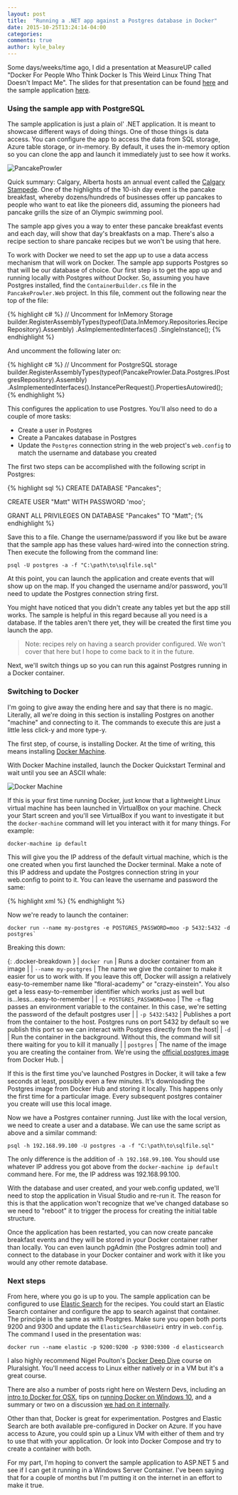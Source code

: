 ```yaml
---
layout: post
title:  "Running a .NET app against a Postgres database in Docker"
date: 2015-10-25T13:24:14-04:00
categories:
comments: true
author: kyle_baley
---
```


Some days/weeks/time ago, I did a presentation at MeasureUP called "Docker For People Who Think Docker Is This Weird Linux Thing That Doesn't Impact Me". The slides for that presentation can be found [here](http://www.slideshare.net/KyleBaley/docker-for-people-who-have-heard-of-docker-but-think-its-just-this-weird-linux-thing-that-doesnt-impact-me) and the sample application [here](https://github.com/stimms/AzureCodeCamp).

### Using the sample app with PostgreSQL

The sample application is just a plain ol' .NET application. It is meant to showcase different ways of doing things. One of those things is data access. You can configure the app to access the data from SQL storage, Azure table storage, or in-memory. By default, it uses the in-memory option so you can clone the app and launch it immediately just to see how it works.

![PancakeProwler](http://i.imgur.com/xeKON0u.png) 

Quick summary: Calgary, Alberta hosts an annual event called the [Calgary Stampede](http://www.calgarystampede.com/). One of the highlights of the 10-ish day event is the pancake breakfast, whereby dozens/hundreds of businesses offer up pancakes to people who want to eat like the pioneers did, assuming the pioneers had pancake grills the size of an Olympic swimming pool.

The sample app gives you a way to enter these pancake breakfast events and each day, will show that day's breakfasts on a map. There's also a recipe section to share pancake recipes but we won't be using that here.

To work with Docker we need to set the app up to use a data access mechanism that will work on Docker. The sample app supports Postgres so that will be our database of choice. Our first step is to get the app up and running locally with Postgres *without* Docker. So, assuming you have Postgres installed, find the `ContainerBuilder.cs` file in the `PancakeProwler.Web` project. In this file, comment out the following near the top of the file:

{% highlight c# %}
// Uncomment for InMemory Storage
builder.RegisterAssemblyTypes(typeof(Data.InMemory.Repositories.RecipeRepository).Assembly)
       .AsImplementedInterfaces()
       .SingleInstance();
{% endhighlight %}

And uncomment the following later on:

{% highlight c# %}
// Uncomment for PostgreSQL storage
builder.RegisterAssemblyTypes(typeof(PancakeProwler.Data.Postgres.IPostgresRepository).Assembly)
    .AsImplementedInterfaces().InstancePerRequest().PropertiesAutowired();
{% endhighlight %}

This configures the application to use Postgres. You'll also need to do a couple of more tasks:

* Create a user in Postgres
* Create a Pancakes database in Postgres
* Update the `Postgres` connection string in the web project's `web.config` to match the username and database you created

The first two steps can be accomplished with the following script in Postgres:

{% highlight sql %}
CREATE DATABASE "Pancakes";

CREATE USER "Matt" WITH PASSWORD 'moo';

GRANT ALL PRIVILEGES ON DATABASE "Pancakes" TO "Matt";
{% endhighlight %}

Save this to a file. Change the username/password if you like but be aware that the sample app has these values hard-wired into the connection string. Then execute the following from the command line:

    psql -U postgres -a -f "C:\path\to\sqlfile.sql"

At this point, you can launch the application and create events that will show up on the map. If you changed the username and/or password, you'll need to update the Postgres connection string first.

You might have noticed that you didn't create any tables yet but the app still works. The sample is helpful in this regard because all you need is a database. If the tables aren't there yet, they will be created the first time you launch the app.

> Note: recipes rely on having a search provider configured. We won't cover that here but I hope to come back to it in the future.

Next, we'll switch things up so you can run this against Postgres running in a Docker container.

### Switching to Docker

I'm going to give away the ending here and say that there is no magic. Literally, all we're doing in this section is installing Postgres on another "machine" and connecting to it. The commands to execute this are just a little less click-y and more type-y.

The first step, of course, is installing Docker. At the time of writing, this means installing [Docker Machine](http://docs.docker.com/windows/started/). 

With Docker Machine installed, launch the Docker Quickstart Terminal and wait until you see an ASCII whale:

![Docker Machine](http://i.imgur.com/UOgoWfK.png)

If this is your first time running Docker, just know that a lightweight Linux virtual machine has been launched in VirtualBox on your machine. Check your Start screen and you'll see VirtualBox if you want to investigate it but the `docker-machine` command will let you interact with it for many things. For example:

    docker-machine ip default

This will give you the IP address of the default virtual machine, which is the one created when you first launched the Docker terminal. Make a note of this IP address and update the Postgres connection string in your web.config to point to it. You can leave the username and password the same:

{% highlight xml %}
<add name="Postgres" connectionString="server=192.168.99.100;user id=Matt;password=moo;database=Pancakes" providerName="Npgsql" />
{% endhighlight %}

Now we're ready to launch the container:

    docker run --name my-postgres -e POSTGRES_PASSWORD=moo -p 5432:5432 -d postgres`

Breaking this down:

<style>
    .docker-breakdown td {
        padding: 8px;   
        border: 1px solid #ccc;
    }
    .docker-breakdown code {
        font-size: 14px;
    }
    .docker-breakdown td:nth-child(1) {
        width:220px;
    }
    .docker-breakdown tr:nth-child(even) td {
        background-color: #eee;
    }
</style>
{: .docker-breakdown }
| `docker run` | Runs a docker container from an image |
| `--name my-postgres` | The name we give the container to make it easier for us to work with. If you leave this off, Docker will assign a relatively easy-to-remember name like "floral-academy" or "crazy-einstein". You also get a less easy-to-remember identifier which works just as well but is...less...easy-to-remember |
| `-e POSTGRES_PASSWORD=moo` | The `-e` flag passes an environment variable to the container. In this case, we're setting the password of the default postgres user |
| `-p 5432:5432` | Publishes a port from the container to the host. Postgres runs on port 5432 by default so we publish this port so we can interact with Postgres directly from the host|
| `-d` | Run the container in the background. Without this, the command will sit there waiting for you to kill it manually |
| `postgres` | The name of the image you are creating the container from. We're using the [official postgres image](https://hub.docker.com/_/postgres/) from Docker Hub. |

If this is the first time you've launched Postgres in Docker, it will take a few seconds at least, possibly even a few minutes. It's downloading the Postgres image from Docker Hub and storing it locally. This happens only the first time for a particular image. Every subsequent postgres container you create will use this local image.

Now we have a Postgres container running. Just like with the local version, we need to create a user and a database. We can use the same script as above and a similar command:

    psql -h 192.168.99.100 -U postgres -a -f "C:\path\to\sqlfile.sql"

The only difference is the addition of `-h 192.168.99.100`. You should use whatever IP address you got above from the `docker-machine ip default` command here. For me, the IP address was 192.168.99.100.

With the database and user created, and your web.config updated, we'll need to stop the application in Visual Studio and re-run it. The reason for this is that the application won't recognize that we've changed database so we need to "reboot" it to trigger the process for creating the initial table structure.

Once the application has been restarted, you can now create pancake breakfast events and they will be stored in your Docker container rather than locally. You can even launch pgAdmin (the Postgres admin tool) and connect to the database in your Docker container and work with it like you would any other remote database.

### Next steps

From here, where you go is up to you. The sample application can be configured to use [Elastic Search](https://www.elastic.co/) for the recipes. You could start an Elastic Search container and configure the app to search against that container. The principle is the same as with Postgres. Make sure you open both ports 9200 and 9300 and update the `ElasticSearchBaseUri` entry in `web.config`. The command I used in the presentation was:

    docker run --name elastic -p 9200:9200 -p 9300:9300 -d elasticsearch

I also highly recommend Nigel Poulton's [Docker Deep Dive](http://www.pluralsight.com/courses/docker-deep-dive) course on Pluralsight. You'll need access to Linux either natively or in a VM but it's a great course.

There are also a number of posts right here on Western Devs, including an [intro to Docker for OSX](http://www.westerndevs.com/docker/yet-another-docker-intro/), tips on [running Docker on Windows 10](http://www.westerndevs.com/getting-docker-running-on-windows-10/), and a summary or two on a discussion [we had on it internally](http://www.westerndevs.com/westerndevs-learn-about-docker-part-2/).

Other than that, Docker is great for experimentation. Postgres and Elastic Search are both available pre-configured in Docker on Azure. If you have access to Azure, you could spin up a Linux VM with either of them and try to use that with your application. Or look into Docker Compose and try to create a container with both.

For my part, I'm hoping to convert the sample application to ASP.NET 5 and see if I can get it running in a Windows Server Container. I've been saying that for a couple of months but I'm putting it on the internet in an effort to make it true.